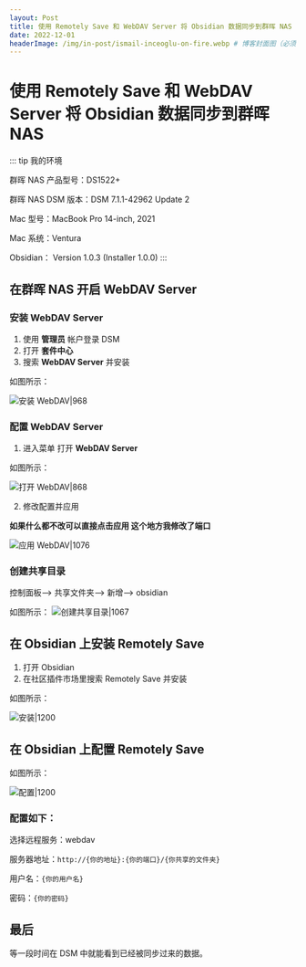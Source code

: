 ```yaml
---
layout: Post
title: 使用 Remotely Save 和 WebDAV Server 将 Obsidian 数据同步到群晖 NAS
date: 2022-12-01
headerImage: /img/in-post/ismail-inceoglu-on-fire.webp # 博客封面图（必须，即使上一项选了 false，因为图片也需要在首页显示)
---
```

# 使用 Remotely Save 和 WebDAV Server 将 Obsidian 数据同步到群晖 NAS

::: tip  我的环境

群晖 NAS 产品型号：DS1522+

群晖 NAS DSM 版本：DSM 7.1.1-42962 Update 2

Mac 型号：MacBook Pro 14-inch, 2021

Mac 系统：Ventura

Obsidian： Version 1.0.3 (Installer 1.0.0)
:::

## 在群晖 NAS 开启 WebDAV Server

###  安装 WebDAV Server

1. 使用 **管理员** 帐户登录 DSM
2. 打开 **套件中心**
3. 搜索 **WebDAV Server** 并安装

如图所示：

![安装 WebDAV|968](./assets/nas-install-webdav.png)

###  配置 WebDAV Server

1. 进入菜单 打开 **WebDAV Server**

如图所示：

![打开 WebDAV|868](./assets/nas-open-webdav.png)

2. 修改配置并应用

**如果什么都不改可以直接点击应用 这个地方我修改了端口**

![应用 WebDAV|1076](./assets/nas-apply-webdav.png)

### 创建共享目录

控制面板--> 共享文件夹--> 新增--> obsidian

如图所示：
![创建共享目录|1067](./assets/nas-share-create-obs.png)

## 在 Obsidian 上安装 Remotely Save

1. 打开 Obsidian
2. 在社区插件市场里搜索 Remotely Save 并安装

如图所示：

![安装|1200](./assets/obs-plugin-remotely-install.png)

## 在 Obsidian 上配置 Remotely Save

如图所示：

![配置|1200](./assets/obs-plugin-remotely-set.png)

###  配置如下：

选择远程服务：webdav

服务器地址：`http://{你的地址}:{你的端口}/{你共享的文件夹}`

用户名：`{你的用户名}`

密码：`{你的密码}`

## 最后

等一段时间在 DSM 中就能看到已经被同步过来的数据。
